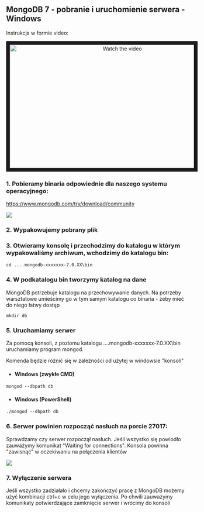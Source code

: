 ## MongoDB 7 - pobranie i uruchomienie serwera - Windows

Instrukcja w formie video:

<p align="center">
<a href="http://www.youtube.com/watch?feature=player_embedded&v=Lw_HixdHrnE" target="_blank">
 <img src="http://img.youtube.com/vi/Lw_HixdHrnE/maxresdefault.jpg" alt="Watch the video" width="600" height="337" border="10" />
</a>
</p>




### 1. Pobieramy binaria odpowiednie dla naszego systemu operacyjnego:
https://www.mongodb.com/try/download/community

![](https://i.imgur.com/EWiHNyL.png)

### 2. Wypakowujemy pobrany plik

### 3. Otwieramy konsolę i przechodzimy do katalogu w którym wypakowaliśmy archiwum, wchodzimy do katalogu bin:
```
cd ....mongodb-xxxxxxx-7.0.XX\bin
```
### 4. W podkatalogu bin tworzymy katalog na dane
MongoDB potrzebuje katalogu na przechowywanie danych. Na potrzeby warsztatowe umieścimy go w tym samym katalogu co binaria - żeby mieć do niego łatwy dostęp

```
mkdir db
```
### 5. Uruchamiamy serwer
Za pomocą konsoli, z poziomu katalogu ....mongodb-xxxxxxx-7.0.XX\bin uruchamiamy program mongod.

Komenda będzie różnić się w zależności od użytej w windowsie "konsoli" 

- #### Windows (zwykłe CMD)
```
mongod --dbpath db
```

- #### Windows (PowerShell)
```
./mongod --dbpath db
```

### 6. Serwer powinien rozpocząć nasłuch na porcie 27017:
Sprawdzamy czy serwer rozpoczął nasłuch. Jeśli wszystko się powiodło zauważymy komunikat "Waiting for connections". Konsola powinna "zawisnąć" w oczekiwaniu na połączenia klientów

![](https://i.imgur.com/DgypFgd.png)

### 7. Wyłączenie serwera
Jeśli wszystko zadziałało i chcemy zakończyć pracę z MongoDB możemy użyć kombinacji ctrl+c w celu jego wyłączenia. Po chwili zauważymy komunikaty potwierdzające zamknięcie serwer i wrócimy do konsoli
